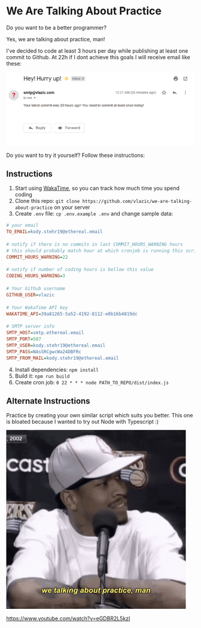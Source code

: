# We Are Talking About Practice

Do you want to be a better programmer?

Yes, we are talking about practice, man!

I've decided to code at least 3 hours per day while publishing at least one commit to Github.
At 22h if I dont achieve this goals I will receive email like these:

![practice](hurry-up.png)

Do you want to try it yourself?
Follow these instructions:

## Instructions

1. Start using [WakaTime](https://wakatime.com), so you can track how much time you spend coding
2. Clone this repo: `git clone https://github.com/vlazic/we-are-talking-about-practice` on your server
3. Create `.env` file: `cp .env.example .env` and change sample data:

```ini
# your email
TO_EMAIL=kody.stehr19@ethereal.email

# notify if there is no commits in last COMMIT_HOURS_WARNING hours
# this should probably match hour at which cronjob is running this script
COMMIT_HOURS_WARNING=22

# notify if number of coding hours is bellow this value
CODING_HOURS_WARNING=3

# Your Github username
GITHUB_USER=vlazic

# Your WakaTime API key
WAKATIME_API=39a81265-5a52-4192-8112-e0b16b4819dc

# SMTP server info
SMTP_HOST=smtp.ethereal.email
SMTP_PORT=587
SMTP_USER=kody.stehr19@ethereal.email
SMTP_PASS=NAsSRCgwcWa24DBFRc
SMTP_FROM_MAIL=kody.stehr19@ethereal.email

```

4. Install dependencies: `npm install`
5. Build it: `npm run build`
6. Create cron job: `0 22 * * * node PATH_TO_REPO/dist/index.js`

## Alternate Instructions

Practice by creating your own similar script which suits you better. This one is bloated because I wanted to try out Node with Typescript :)

![practice](practice.gif)

https://www.youtube.com/watch?v=eGDBR2L5kzI
